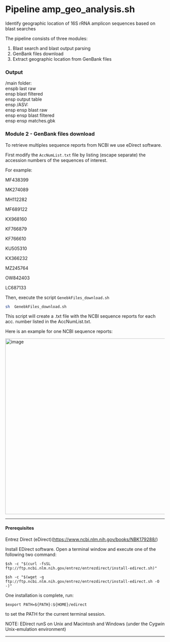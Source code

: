 # Pipeline amp_geo_analysis.sh
Identify geographic location of 16S rRNA amplicon sequences based on blast searches

The pipeline consists of three modules:
1. Blast search and blast output parsing
2. GenBank files download 
3. Extract geographic location from GenBank files

### Output

/main folder:  
enspb last raw  
ensp blast filtered  
ensp output table  
ensp  /ASV:  
ensp ensp blast raw  
ensp ensp blast filtered  
ensp ensp matches.gbk  
    
    
### Module 2 - GenBank files download 

To retrieve multiples sequence reports from NCBI we use eDirect software. 

First modify the `AccNumList.txt` file by listing (escape separate) the accession numbers of the sequences of interest. 

For example:

  MF438399
  
  MK274089
  
  MH112282
  
  MF689122
  
  KX968160
  
  KF766879
  
  KF766610
  
  KU505310
  
  KX366232
  
  MZ245764
  
  OW842403
  
  LC687133

Then, execute the script `GenebkFiles_download.sh`
     
  ```sh 
  sh  GenebkFiles_download.sh
  ```

This script will create a .txt file with the NCBI sequence reports for each acc. number listed in the AccNumList.txt.

Here is an example for one NCBI sequence reports:


<img width="556" alt="image" src="https://user-images.githubusercontent.com/65190576/212146230-7724fb38-108a-4a2a-8bf2-0aaa4238cf4c.png">

____________________________________________________________________________________________________________________
 #### Prerequisites
 
Entrez Direct (eDirect)(https://www.ncbi.nlm.nih.gov/books/NBK179288/)

Install EDirect software.
  Open a terminal window and execute one of the following two command:

    $sh -c "$(curl -fsSL ftp://ftp.ncbi.nlm.nih.gov/entrez/entrezdirect/install-edirect.sh)"

    $sh -c "$(wget -q ftp://ftp.ncbi.nlm.nih.gov/entrez/entrezdirect/install-edirect.sh -O -)"

  One installation is complete, run:
  
    $export PATH=${PATH}:${HOME}/edirect
    
  to set the PATH for the current terminal session.

NOTE: EDirect runS on Unix and Macintosh and Windows (under the Cygwin Unix-emulation environment) 
____________________________________________________________________________________________________________________


